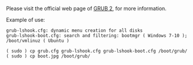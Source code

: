 Please visit the official web page of [GRUB 2](http://www.gnu.org/software/grub/grub.html), for more information.

Example of use:

    grub-lshook.cfg: dynamic menu creation for all disks
    grub-lshook-boot.cfg: search and filtering: bootmgr ( Windows 7-10 ); /boot/vmlinuz ( Ubuntu )

    ( sudo ) cp grub.cfg grub-lshook.cfg grub-lshook-boot.cfg /boot/grub/
    ( sudo ) cp boot.jpg /boot/grub/
    
